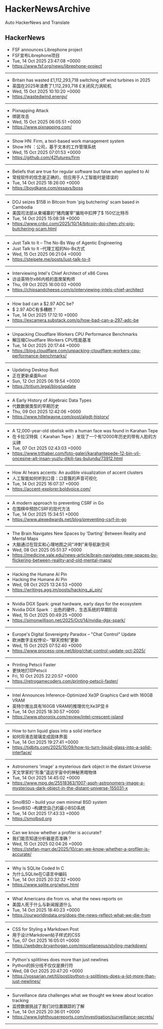 # HackerNewsArchive
Auto HackerNews and Translate

## HackerNews
* FSF announces Librephone project
* FSF宣布Librephone项目
* Tue, 14 Oct 2025 23:47:08 +0000
* https://www.fsf.org/news/librephone-project
----
* Britain has wasted £1,112,293,718 switching off wind turbines in 2025
* 英国在2025年浪费了1,112,293,718 £关闭风力涡轮机
* Wed, 15 Oct 2025 10:10:20 +0000
* https://wastedwind.energy/
----
* Pixnapping Attack
* 绑匪攻击
* Wed, 15 Oct 2025 06:05:51 +0000
* https://www.pixnapping.com/
----
* Show HN: Firm, a text-based work management system
* Show HN ：公司，基于文本的工作管理系统
* Wed, 15 Oct 2025 07:01:53 +0000
* https://github.com/42futures/firm
----
* Beliefs that are true for regular software but false when applied to AI
* 常规软件的信念是正确的，但应用于人工智能时是错误的
* Tue, 14 Oct 2025 18:26:00 +0000
* https://boydkane.com/essays/boss
----
* DOJ seizes $15B in Bitcoin from 'pig butchering' scam based in Cambodia
* 美国司法部从柬埔寨的“猪肉屠宰”骗局中扣押了$ 150亿比特币
* Tue, 14 Oct 2025 15:08:38 +0000
* https://www.cnbc.com/2025/10/14/bitcoin-doj-chen-zhi-pig-butchering-scam.html
----
* Just Talk to It – The No-Bs Way of Agentic Engineering
* Just Talk to It –代理工程的No-Bs方式
* Wed, 15 Oct 2025 06:21:04 +0000
* https://steipete.me/posts/just-talk-to-it
----
* Interviewing Intel's Chief Architect of x86 Cores
* 访谈英特尔x86内核的首席架构师
* Thu, 09 Oct 2025 16:00:03 +0000
* https://chipsandcheese.com/p/interviewing-intels-chief-architect
----
* How bad can a $2.97 ADC be?
* $ 2.97 ADC有多糟糕？
* Tue, 14 Oct 2025 17:12:10 +0000
* https://excamera.substack.com/p/how-bad-can-a-297-adc-be
----
* Unpacking Cloudflare Workers CPU Performance Benchmarks
* 解压缩Cloudflare Workers CPU性能基准
* Tue, 14 Oct 2025 20:17:44 +0000
* https://blog.cloudflare.com/unpacking-cloudflare-workers-cpu-performance-benchmarks/
----
* Updating Desktop Rust
* 正在更新桌面Rust
* Sun, 12 Oct 2025 06:19:54 +0000
* https://tritium.legal/blog/update
----
* A Early History of Algebraic Data Types
* 代数数据类型的早期历史
* Thu, 09 Oct 2025 12:42:06 +0000
* https://www.hillelwayne.com/post/algdt-history/
----
* A 12,000-year-old obelisk with a human face was found in Karahan Tepe
* 在卡拉汉特佩（ Karahan Tepe ）发现了一个有12000年历史的带有人脸的方尖碑
* Tue, 07 Oct 2025 02:43:03 +0000
* https://www.trthaber.com/foto-galeri/karahantepede-12-bin-yil-oncesine-ait-insan-yuzlu-dikili-tas-bulundu/73912.html
----
* How AI hears accents: An audible visualization of accent clusters
* 人工智能如何听到口音：口音簇的声音可视化
* Tue, 14 Oct 2025 16:07:37 +0000
* https://accent-explorer.boldvoice.com/
----
* A modern approach to preventing CSRF in Go
* 在围棋中预防CSRF的现代方法
* Tue, 14 Oct 2025 15:34:51 +0000
* https://www.alexedwards.net/blog/preventing-csrf-in-go
----
* The Brain Navigates New Spaces by 'Darting' Between Reality and Mental Maps
* 大脑通过在现实和心理地图之间“冲刺”来导航新空间
* Wed, 08 Oct 2025 05:51:37 +0000
* https://medicine.yale.edu/news-article/brain-navigates-new-spaces-by-flickering-between-reality-and-old-mental-maps/
----
* Hacking the Humane AI Pin
* Hacking the Humane AI Pin
* Wed, 08 Oct 2025 13:24:53 +0000
* https://writings.agg.im/posts/hacking_ai_pin/
----
* Nvidia DGX Spark: great hardware, early days for the ecosystem
* Nvidia DGX Spark ：出色的硬件，生态系统的早期阶段
* Wed, 15 Oct 2025 00:49:25 +0000
* https://simonwillison.net/2025/Oct/14/nvidia-dgx-spark/
----
* Europe's Digital Sovereignty Paradox – "Chat Control" Update
* 欧洲数字主权悖论– “聊天控制”更新
* Wed, 15 Oct 2025 07:52:40 +0000
* https://www.process-one.net/blog/chat-control-update-oct-2025/
----
* Printing Petscii Faster
* 更快地打印Petscii
* Fri, 10 Oct 2025 22:20:57 +0000
* https://retrogamecoders.com/printing-petscii-faster/
----
* Intel Announces Inference-Optimized Xe3P Graphics Card with 160GB VRAM
* 英特尔推出具有160GB VRAM的推理优化Xe3P显卡
* Tue, 14 Oct 2025 18:30:57 +0000
* https://www.phoronix.com/review/intel-crescent-island
----
* How to turn liquid glass into a solid interface
* 如何将液态玻璃变成固体界面
* Tue, 14 Oct 2025 19:27:41 +0000
* https://tidbits.com/2025/10/09/how-to-turn-liquid-glass-into-a-solid-interface/
----
* Astronomers 'image' a mysterious dark object in the distant Universe
* 天文学家的“形象”遥远宇宙中的神秘黑暗物体
* Tue, 14 Oct 2025 14:45:02 +0000
* https://www.mpg.de/25518363/1007-asph-astronomers-image-a-mysterious-dark-object-in-the-distant-universe-155031-x
----
* SmolBSD – build your own minimal BSD system
* SmolBSD –构建您自己的最小BSD系统
* Tue, 14 Oct 2025 17:43:33 +0000
* https://smolbsd.org
----
* Can we know whether a profiler is accurate?
* 我们能否知道分析器是否准确？
* Wed, 15 Oct 2025 02:04:26 +0000
* https://stefan-marr.de/2025/10/can-we-know-whether-a-profiler-is-accurate/
----
* Why Is SQLite Coded In C
* 为什么SQLite在C语言中编码
* Tue, 14 Oct 2025 20:32:32 +0000
* https://www.sqlite.org/whyc.html
----
* What Americans die from vs. what the news reports on
* 美国人死于什么与新闻报道什么
* Tue, 14 Oct 2025 18:40:23 +0000
* https://ourworldindata.org/does-the-news-reflect-what-we-die-from
----
* CSS for Styling a Markdown Post
* 用于设计Markdown帖子样式的CSS
* Tue, 07 Oct 2025 16:05:01 +0000
* https://webdev.bryanhogan.com/miscellaneous/styling-markdown/
----
* Python's splitlines does more than just newlines
* Python的拆分线不仅仅是换行符
* Wed, 08 Oct 2025 20:47:20 +0000
* https://yossarian.net/til/post/python-s-splitlines-does-a-lot-more-than-just-newlines/
----
* Surveillance data challenges what we thought we knew about location tracking
* 监控数据挑战了我们对位置跟踪的了解
* Tue, 14 Oct 2025 20:36:01 +0000
* https://www.lighthousereports.com/investigation/surveillance-secrets/
----

